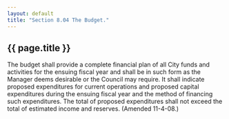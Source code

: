 ```yaml
---
layout: default 
title: "Section 8.04 The Budget."
---
```


{{ page.title }}
----------------

The budget shall provide a complete financial plan of all City funds and
activities for the ensuing fiscal year and shall be in such form as the
Manager deems desirable or the Council may require. It shall indicate
proposed expenditures for current operations and proposed capital
expenditures during the ensuing fiscal year and the method of financing
such expenditures. The total of proposed expenditures shall not exceed
the total of estimated income and reserves. (Amended 11-4-08.)
